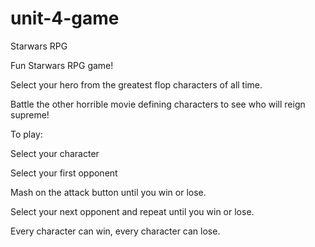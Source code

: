 # unit-4-game
Starwars RPG

Fun Starwars RPG game!

Select your hero from the greatest flop characters of all time.

Battle the other horrible movie defining characters to see who will reign supreme!


To play:

Select your character

Select your first opponent

Mash on the attack button until you win or lose.

Select your next opponent and repeat until you win or lose.

Every character can win, every character can lose.